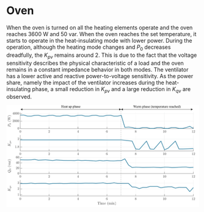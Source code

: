 # Oven
When the oven is turned on all the heating elements operate and the oven reaches 3600 W and 50 var. When the oven reaches the set temperature, it starts to operate in the heat-insulating mode with lower power. During the operation, although the heating mode changes and $P_0$ decreases dreadfully, the $K_{pv}$ remains around 2. This is due to the fact that the voltage sensitivity describes the physical characteristic of a load and the oven remains in a constant impedance behavior in both modes. The ventilator has a lower active and reactive power-to-voltage sensitivity. As the power share, namely the impact of the ventilator increases during the heat-insulating phase, a small reduction in $K_{pv}$ and a large reduction in $K_{qv}$ are observed.

![Oven](../z_Sensitivity_img/Oven_comment.svg)
